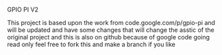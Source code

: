 <br>GPIO PI V2</b>

This project is based upon the work from code.google.com/p/gpio-pi and will be updated and have some changes that will change the
asstic of the original project and this is also on github because of google code going read only feel free to fork this and make
a branch if you like

